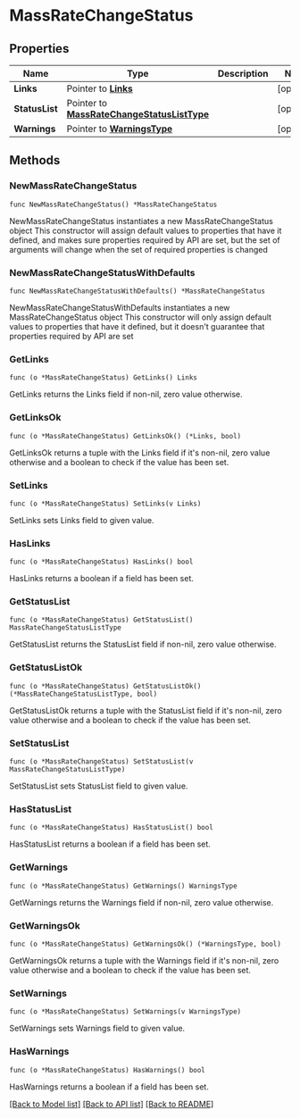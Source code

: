 # MassRateChangeStatus

## Properties

Name | Type | Description | Notes
------------ | ------------- | ------------- | -------------
**Links** | Pointer to [**Links**](Links.md) |  | [optional] 
**StatusList** | Pointer to [**MassRateChangeStatusListType**](MassRateChangeStatusListType.md) |  | [optional] 
**Warnings** | Pointer to [**WarningsType**](WarningsType.md) |  | [optional] 

## Methods

### NewMassRateChangeStatus

`func NewMassRateChangeStatus() *MassRateChangeStatus`

NewMassRateChangeStatus instantiates a new MassRateChangeStatus object
This constructor will assign default values to properties that have it defined,
and makes sure properties required by API are set, but the set of arguments
will change when the set of required properties is changed

### NewMassRateChangeStatusWithDefaults

`func NewMassRateChangeStatusWithDefaults() *MassRateChangeStatus`

NewMassRateChangeStatusWithDefaults instantiates a new MassRateChangeStatus object
This constructor will only assign default values to properties that have it defined,
but it doesn't guarantee that properties required by API are set

### GetLinks

`func (o *MassRateChangeStatus) GetLinks() Links`

GetLinks returns the Links field if non-nil, zero value otherwise.

### GetLinksOk

`func (o *MassRateChangeStatus) GetLinksOk() (*Links, bool)`

GetLinksOk returns a tuple with the Links field if it's non-nil, zero value otherwise
and a boolean to check if the value has been set.

### SetLinks

`func (o *MassRateChangeStatus) SetLinks(v Links)`

SetLinks sets Links field to given value.

### HasLinks

`func (o *MassRateChangeStatus) HasLinks() bool`

HasLinks returns a boolean if a field has been set.

### GetStatusList

`func (o *MassRateChangeStatus) GetStatusList() MassRateChangeStatusListType`

GetStatusList returns the StatusList field if non-nil, zero value otherwise.

### GetStatusListOk

`func (o *MassRateChangeStatus) GetStatusListOk() (*MassRateChangeStatusListType, bool)`

GetStatusListOk returns a tuple with the StatusList field if it's non-nil, zero value otherwise
and a boolean to check if the value has been set.

### SetStatusList

`func (o *MassRateChangeStatus) SetStatusList(v MassRateChangeStatusListType)`

SetStatusList sets StatusList field to given value.

### HasStatusList

`func (o *MassRateChangeStatus) HasStatusList() bool`

HasStatusList returns a boolean if a field has been set.

### GetWarnings

`func (o *MassRateChangeStatus) GetWarnings() WarningsType`

GetWarnings returns the Warnings field if non-nil, zero value otherwise.

### GetWarningsOk

`func (o *MassRateChangeStatus) GetWarningsOk() (*WarningsType, bool)`

GetWarningsOk returns a tuple with the Warnings field if it's non-nil, zero value otherwise
and a boolean to check if the value has been set.

### SetWarnings

`func (o *MassRateChangeStatus) SetWarnings(v WarningsType)`

SetWarnings sets Warnings field to given value.

### HasWarnings

`func (o *MassRateChangeStatus) HasWarnings() bool`

HasWarnings returns a boolean if a field has been set.


[[Back to Model list]](../README.md#documentation-for-models) [[Back to API list]](../README.md#documentation-for-api-endpoints) [[Back to README]](../README.md)


